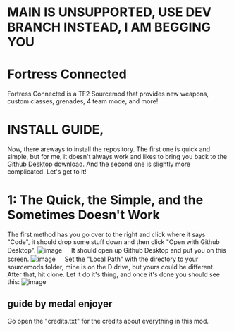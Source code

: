 # MAIN IS UNSUPPORTED, USE DEV BRANCH INSTEAD, I AM BEGGING YOU

# Fortress Connected

Fortress Connected is a TF2 Sourcemod that provides new weapons, custom classes, grenades, 4 team mode, and more!

# INSTALL GUIDE,
Now, there areways to install the repository. The first one is quick and simple, but for me, it doesn't always work and likes to bring you back to the Github Desktop download. And the second one is slightly more complicated. Let's get to it!

# 1: The Quick, the Simple, and the Sometimes Doesn't Work

The first method has you go over to the right and click where it says "Code", it should drop some stuff down and then click "Open with Github Desktop".
![image](https://github.com/user-attachments/assets/d039e48f-dc33-41b2-80b4-90c867568c11)
ㅤ
It should open up Github Desktop and put you on this screen.
![image](https://github.com/user-attachments/assets/692233cc-284d-4c6d-896e-934d4922db28)
ㅤ
Set the "Local Path" with the directory to your sourcemods folder, mine is on the D drive, but yours could be different. After that, hit clone. Let it do it's thing, and once it's done you should see this:
![image](https://github.com/user-attachments/assets/9e415e49-5bb7-4343-8c16-0458d1943c63)

guide by medal enjoyer
----------------------------------
Go open the "credits.txt" for the credits about everything in this mod.
